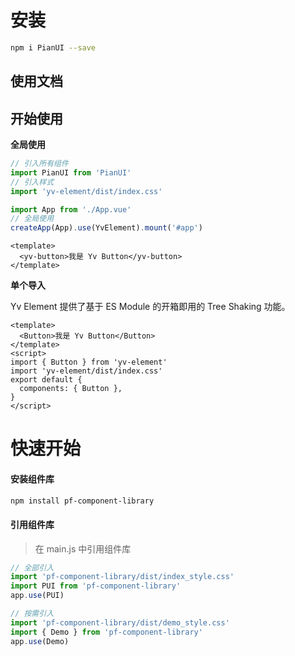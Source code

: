 # 安装

```bash
npm i PianUI --save
```

## 使用文档

## 开始使用

**全局使用**

```js
// 引入所有组件
import PianUI from 'PianUI'
// 引入样式
import 'yv-element/dist/index.css'

import App from './App.vue'
// 全局使用
createApp(App).use(YvElement).mount('#app')
```

```vue
<template>
  <yv-button>我是 Yv Button</yv-button>
</template>
```

**单个导入**

Yv Element 提供了基于 ES Module 的开箱即用的 Tree Shaking 功能。

```vue
<template>
  <Button>我是 Yv Button</Button>
</template>
<script>
import { Button } from 'yv-element'
import 'yv-element/dist/index.css'
export default {
  components: { Button },
}
</script>
```

# 快速开始

#### 安装组件库

```bash
npm install pf-component-library
```

#### 引用组件库

> 在 main.js 中引用组件库

```js
// 全部引入
import 'pf-component-library/dist/index_style.css'
import PUI from 'pf-component-library'
app.use(PUI)

// 按需引入
import 'pf-component-library/dist/demo_style.css'
import { Demo } from 'pf-component-library'
app.use(Demo)
```
